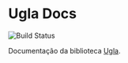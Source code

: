 # Ugla Docs

![Build Status](https://github.com/ciandt/ugla-devs/workflows/Ugla+Documentation/badge.svg)

Documentação da biblioteca [Ugla](https://www.npmjs.com/package/ugla).
